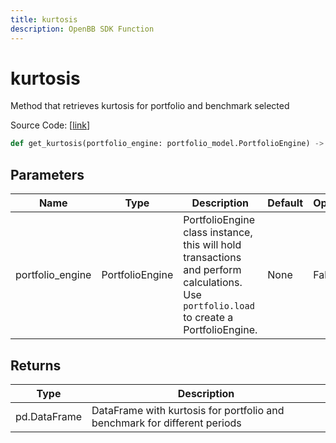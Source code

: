 ```yaml
---
title: kurtosis
description: OpenBB SDK Function
---
```


# kurtosis

Method that retrieves kurtosis for portfolio and benchmark selected

Source Code: [[link](https://github.com/OpenBB-finance/OpenBBTerminal/tree/main/openbb_terminal/portfolio/portfolio_model.py#L912)]

```python
def get_kurtosis(portfolio_engine: portfolio_model.PortfolioEngine) -> DataFrame
```
## Parameters

| Name | Type | Description | Default | Optional |
| ---- | ---- | ----------- | ------- | -------- |
| portfolio_engine | PortfolioEngine | PortfolioEngine class instance, this will hold transactions and perform calculations.<br/>Use `portfolio.load` to create a PortfolioEngine. | None | False |

## Returns

| Type | Description |
| ---- | ----------- |
| pd.DataFrame | DataFrame with kurtosis for portfolio and benchmark for different periods |

